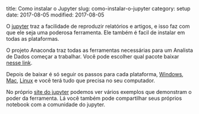 title: Como instalar o Jupyter
slug: como-instalar-o-jupyter
category: setup
date: 2017-08-05
modified: 2017-08-05


O [jupyter](https://jupyter.org/) traz a facilidade de reproduzir relatórios e artigos, e isso faz com que ele seja uma poderosa ferramenta. Ele também é facil de instalar em todas as plataformas.

O projeto Anaconda traz todas as ferramentas necessárias para um Analista de Dados começar a trabalhar. Você pode escolher qual pacote baixar [nesse link](https://www.continuum.io/downloads).

Depois de baixar é só seguir os passos para cada plataforma, [Windows](https://docs.continuum.io/anaconda/install/windows), [Mac](https://docs.continuum.io/anaconda/install/mac-os#macos-graphical-install), [Linux](https://docs.continuum.io/anaconda/install/linux) e você terá tudo que precisa no seu computador.

No próprio [site do jupyter](https://nbviewer.jupyter.org/) podemos ver vários exemplos que demonstram o poder da ferramenta. Lá você também pode compartilhar seus próprios notebook com a comunidade do jupyter.
